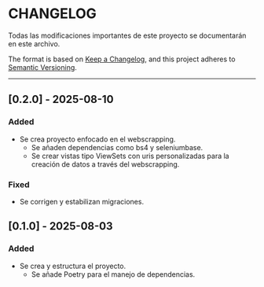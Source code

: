 # CHANGELOG
Todas las modificaciones importantes de este proyecto se documentarán en este archivo.

The format is based on [Keep a Changelog](https://keepachangelog.com/en/1.1.0/),
and this project adheres to [Semantic Versioning](https://semver.org/spec/v2.0.0.html).

---
## [0.2.0] - 2025-08-10

### Added 
- Se crea proyecto enfocado en el webscrapping.
  - Se añaden dependencias como bs4 y seleniumbase.
  - Se crear vistas tipo ViewSets con uris personalizadas para la creación de datos a través del webscrapping.

### Fixed
- Se corrigen y estabilizan migraciones.

## [0.1.0] - 2025-08-03

### Added 
- Se crea y estructura el proyecto.
  - Se añade Poetry para el manejo de dependencias.